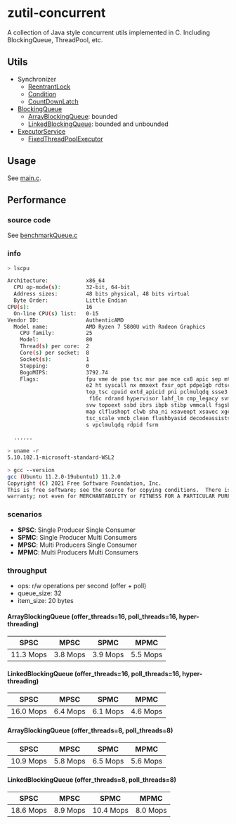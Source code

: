 # zutil-concurrent

A collection of Java style concurrent utils implemented in C. Including BlockingQueue, ThreadPool, etc.

## Utils

- Synchronizer
    - [ReentrantLock](include/ReentrantLock.h)
    - [Condition](include/Condition.h)
    - [CountDownLatch](include/CountDownLatch.h)
- [BlockingQueue](include/BlockingQueue.h)
    - [ArrayBlockingQueue](include/ArrayBlockingQueue.h): bounded
    - [LinkedBlockingQueue](include/LinkedBlockingQueue.h): bounded and unbounded
- [ExecutorService](include/ExecutorService.h)
    - [FixedThreadPoolExecutor](include/FixedThreadPoolExecutor.h)

## Usage

See [main.c](test/main.c).

## Performance

### source code

See [benchmarkQueue.c](test/benchmarkQueue.c)

### info

```bash
> lscpu

Architecture:            x86_64
  CPU op-mode(s):        32-bit, 64-bit
  Address sizes:         48 bits physical, 48 bits virtual
  Byte Order:            Little Endian
CPU(s):                  16
  On-line CPU(s) list:   0-15
Vendor ID:               AuthenticAMD
  Model name:            AMD Ryzen 7 5800U with Radeon Graphics
    CPU family:          25
    Model:               80
    Thread(s) per core:  2
    Core(s) per socket:  8
    Socket(s):           1
    Stepping:            0
    BogoMIPS:            3792.74
    Flags:               fpu vme de pse tsc msr pae mce cx8 apic sep mtrr pge mca cmov pat pse36 clflush mmx fxsr sse ss
                         e2 ht syscall nx mmxext fxsr_opt pdpe1gb rdtscp lm constant_tsc rep_good nopl tsc_reliable nons
                         top_tsc cpuid extd_apicid pni pclmulqdq ssse3 fma cx16 sse4_1 sse4_2 movbe popcnt aes xsave avx
                          f16c rdrand hypervisor lahf_lm cmp_legacy svm cr8_legacy abm sse4a misalignsse 3dnowprefetch o
                         svw topoext ssbd ibrs ibpb stibp vmmcall fsgsbase bmi1 avx2 smep bmi2 erms invpcid rdseed adx s
                         map clflushopt clwb sha_ni xsaveopt xsavec xgetbv1 xsaves clzero xsaveerptr arat npt nrip_save
                         tsc_scale vmcb_clean flushbyasid decodeassists pausefilter pfthreshold v_vmsave_vmload umip vae
                         s vpclmulqdq rdpid fsrm
  
  ......
  
> uname -r
5.10.102.1-microsoft-standard-WSL2

> gcc --version
gcc (Ubuntu 11.2.0-19ubuntu1) 11.2.0
Copyright (C) 2021 Free Software Foundation, Inc.
This is free software; see the source for copying conditions.  There is NO
warranty; not even for MERCHANTABILITY or FITNESS FOR A PARTICULAR PURPOSE.
```

### scenarios

- **SPSC**: Single Producer Single Consumer
- **SPMC**: Single Producer Multi Consumers
- **MPSC**: Multi Producers Single Consumer
- **MPMC**: Multi Producers Multi Consumers

### throughput

- ops: r/w operations per second (offer + poll)
- queue_size: 32
- item_size: 20 bytes

#### ArrayBlockingQueue (offer_threads=16, poll_threads=16, hyper-threading)

| SPSC      | MPSC     | SPMC     | MPMC     |
|-----------|----------|----------|----------|
| 11.3 Mops | 3.8 Mops | 3.9 Mops | 5.5 Mops |

#### LinkedBlockingQueue (offer_threads=16, poll_threads=16, hyper-threading)

| SPSC      | MPSC     | SPMC     | MPMC     |
|-----------|----------|----------|----------|
| 16.0 Mops | 6.4 Mops | 6.1 Mops | 4.6 Mops |

#### ArrayBlockingQueue (offer_threads=8, poll_threads=8)

| SPSC      | MPSC     | SPMC     | MPMC     |
|-----------|----------|----------|----------|
| 10.9 Mops | 5.8 Mops | 6.5 Mops | 5.6 Mops |

#### LinkedBlockingQueue (offer_threads=8, poll_threads=8)

| SPSC      | MPSC     | SPMC      | MPMC     |
|-----------|----------|-----------|----------|
| 18.6 Mops | 8.9 Mops | 10.4 Mops | 8.0 Mops |

